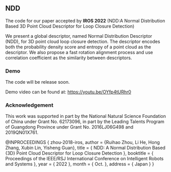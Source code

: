 ## NDD

The code for our paper accepted by  **IROS 2022** (NDD:A Normal Distribution Based 3D Point Cloud Descriptor for Loop Closure Detection)


We present a global descriptor, named Normal Distribution Descriptor (NDD), for 3D point cloud loop closure detection. The descriptor encodes both the probability density score and entropy of a point cloud as the descriptor. We also propose a fast rotation alignment process and use correlation coefficient as the similarity between descriptors. 

### Demo

<!--
To run the demo, simply run demo.m.
-->
The code will be release soon.

Demo video can be found at: https://youtu.be/OYfp4tURhr0

### Acknowledgement

This work was supported in part by the National Natural Science Foundation of China under Grant No. 62173096, in part by the Leading Talents Program of Guangdong Province under Grant No. 2016LJ06G498 and 2019QN01X761. 



@INPROCEEDINGS { zhou-2018-iros,
  author = {Ruihao Zhou, Li He, Hong Zhang, Xubin Lin, Yisheng Guan},
  title = { NDD: A Normal Distribution Based {3D} Point Cloud Descriptor for Loop Closure Detection },
  booktitle = { Proceedings of the IEEE/RSJ International Conference on Intelligent Robots and Systems },
  year = { 2022 },
  month = { Oct. },
  address = { Japan }
}
